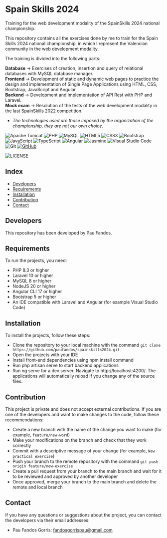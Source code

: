 # Spain Skills 2024

Training for the web development modality of the SpainSkills 2024 national championship.

This repository contains all the exercises done by me to train for the Spain Skills 2024 national championship, in which I represent the Valencian community in the web development modality.

The training is divided into the following parts:

**Database** -> Exercises of creation, insertion and query of relational databases with MySQL database manager.<br>
**Frontend** -> Development of static and dynamic web pages to practice the design and implementation of Single Page Applications using HTML, CSS, Bootstrap, JavaScript and Angular.<br>
**Backend** -> Development and implementation of API Rest with PHP and Laravel.<br>
**Mock exam** -> Resolution of the tests of the web development modality in the last SpainSkills 2022 competition.<br>

* *The technologies used are those imposed by the organization of the championship, they are not our own choice.*

![Apache Tomcat](https://img.shields.io/badge/apache%20tomcat-%23F8DC75.svg?style=for-the-badge&logo=apache-tomcat&logoColor=black)
![PHP](https://img.shields.io/badge/PHP-777BB4?style=for-the-badge&logo=php&logoColor=white)
![MySQL](https://img.shields.io/badge/mysql-%2300f.svg?style=for-the-badge&logo=mysql&logoColor=white)
![HTML5](https://img.shields.io/badge/HTML5-E34F26?style=for-the-badge&logo=html5&logoColor=white)
![CSS3](https://img.shields.io/badge/CSS3-1572B6?style=for-the-badge&logo=css3&logoColor=white)
![Bootstrap](https://img.shields.io/badge/bootstrap-%23563D7C.svg?style=for-the-badge&logo=bootstrap&logoColor=white)
![JavaScript](https://img.shields.io/badge/JavaScript-F7DF1E?style=for-the-badge&logo=javascript&logoColor=black)
![TypeScript](https://img.shields.io/badge/typescript-%23007ACC.svg?style=for-the-badge&logo=typescript&logoColor=white)
![Angular](https://img.shields.io/badge/angular-%23DD0031.svg?style=for-the-badge&logo=angular&logoColor=white)
![Jasmine](https://img.shields.io/badge/jasmine-%238A4182.svg?style=for-the-badge&logo=jasmine&logoColor=white)
![Visual Studio Code](https://img.shields.io/badge/Visual%20Studio%20Code-0078d7.svg?style=for-the-badge&logo=visual-studio-code&logoColor=white)
![Git](https://img.shields.io/badge/git-%23F05033.svg?style=for-the-badge&logo=git&logoColor=white)
[![GitHub](https://img.shields.io/badge/GitHub-100000?style=for-the-badge&logo=github&logoColor=white)](https://github.com/)

![LICENSE](https://licensebuttons.net/l/by-nc-sa/3.0/88x31.png)

## Index

- [Developers](#developers)
- [Requirements](#requirements)
- [Installation](#installation)
- [Contribution](#contribution)
- [Contact](#contact)

## Developers

This repository has been developed by Pau Fandos.

## Requirements

To run the projects, you need:

- PHP 8.3 or higher
- Laravel 10 or higher
- MySQL 8 or higher
- NodeJS 20 or higher
- Angular CLI 17 or higher
- Bootstrap 5 or higher
- An IDE compatible with Laravel and Angular (for example Visual Studio Code)

## Installation

To install the projects, follow these steps:

- Clone the repository to your local machine with the command `git clone https://github.com/paufandos/spainskills2024.git`
- Open the projects with your IDE
- Install front-end dependencies using npm install command
- Run php artisan serve to start backend applications
- Run ng serve for a dev server. Navigate to http://localhost:4200/. The applications will automatically reload if you change any of the source files.

## Contribution

This project is private and does not accept external contributions. If you are one of the developers and want to make changes to the code, follow these recommendations:

- Create a new branch with the name of the change you want to make (for example, `feature/new-word`)
- Make your modifications on the branch and check that they work correctly
- Commit with a descriptive message of your change (for example, `New practical exercise`)
- Push your branch to the remote repository with the command `git push origin feature/new-exercise`
- Create a pull request from your branch to the main branch and wait for it to be reviewed and approved by another developer
- Once approved, merge your branch to the main branch and delete the remote and local branch


## Contact

If you have any questions or suggestions about the project, you can contact the developers via their email addresses:
- Pau Fandos Gorris: fandosgorrispau@gmail.com
